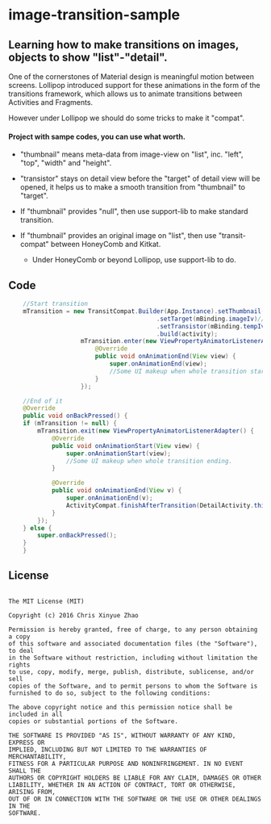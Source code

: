 image-transition-sample
====

## Learning how to make transitions on images, objects to show "list"-"detail".

One of the cornerstones of Material design is meaningful motion between screens. Lollipop introduced support for these animations in the form of the transitions framework, which allows us to animate transitions between Activities and Fragments.

However under Lollipop we should do some tricks to make it "compat".

#### Project with sampe codes, you can use what worth.

- "thumbnail" means meta-data from image-view on "list", inc. "left", "top", "width" and "height".

- "transistor" stays on detail view  before the "target" of detail view  will be opened, it helps us to make a smooth transition from "thumbnail" to "target".

- If "thumbnail" provides "null", then use support-lib to make standard transition.

- If "thumbnail" provides an original image on "list", then use "transit-compat" between HoneyComb and Kitkat.

	- Under HoneyComb or beyond Lollipop, use support-lib to do.

## Code

```java
	//Start transition
	mTransition = new TransitCompat.Builder(App.Instance).setThumbnail((Thumbnail) object)
					                     .setTarget(mBinding.imageIv)//The target that will be mirrored from thumbnail
					                     .setTransistor(mBinding.tempIv)//The helper image-view as "transistor".
					                     .build(activity);
					mTransition.enter(new ViewPropertyAnimatorListenerAdapter() {
						@Override
						public void onAnimationEnd(View view) {
							super.onAnimationEnd(view);
							//Some UI makeup when whole transition starting.
						}
					});

	//End of it
	@Override
	public void onBackPressed() {
	if (mTransition != null) {
		mTransition.exit(new ViewPropertyAnimatorListenerAdapter() {
			@Override
			public void onAnimationStart(View view) {
				super.onAnimationStart(view);
				//Some UI makeup when whole transition ending.
			}

			@Override
			public void onAnimationEnd(View v) {
				super.onAnimationEnd(v);
				ActivityCompat.finishAfterTransition(DetailActivity.this);
			}
		});
	} else {
		super.onBackPressed();
	}
	}

```


## License

```

The MIT License (MIT)

Copyright (c) 2016 Chris Xinyue Zhao

Permission is hereby granted, free of charge, to any person obtaining a copy
of this software and associated documentation files (the "Software"), to deal
in the Software without restriction, including without limitation the rights
to use, copy, modify, merge, publish, distribute, sublicense, and/or sell
copies of the Software, and to permit persons to whom the Software is
furnished to do so, subject to the following conditions:

The above copyright notice and this permission notice shall be included in all
copies or substantial portions of the Software.

THE SOFTWARE IS PROVIDED "AS IS", WITHOUT WARRANTY OF ANY KIND, EXPRESS OR
IMPLIED, INCLUDING BUT NOT LIMITED TO THE WARRANTIES OF MERCHANTABILITY,
FITNESS FOR A PARTICULAR PURPOSE AND NONINFRINGEMENT. IN NO EVENT SHALL THE
AUTHORS OR COPYRIGHT HOLDERS BE LIABLE FOR ANY CLAIM, DAMAGES OR OTHER
LIABILITY, WHETHER IN AN ACTION OF CONTRACT, TORT OR OTHERWISE, ARISING FROM,
OUT OF OR IN CONNECTION WITH THE SOFTWARE OR THE USE OR OTHER DEALINGS IN THE
SOFTWARE.


```
